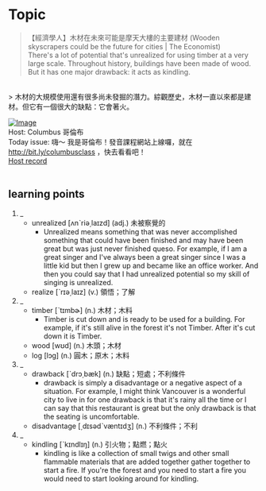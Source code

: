 # Topic

> 【經濟學人】木材在未來可能是摩天大樓的主要建材 (Wooden skyscrapers could be the future for cities | The Economist) <br>
>  There's a lot of potential that's unrealized for using timber at a very large scale. Throughout history, buildings have been made of wood. But it has one major drawback: it acts as kindling.
 <br>
> 木材的大規模使用還有很多尚未發掘的潛力。綜觀歷史，木材一直以來都是建材。但它有一個很大的缺點：它會著火。

 <br>

[![Image](https://cdn.voicetube.com/assets/thumbnails/2DPp2NcnTb0.jpg)](https://www.youtube.com/embed/2DPp2NcnTb0?rel=0&showinfo=0&cc_load_policy=0&controls=1&autoplay=1&iv_load_policy=3&playsinline=1&wmode=transparent&start=46&end=62&enablejsapi=1&origin=https://tw.voicetube.com&widgetid=1)<br>
Host: Columbus 哥倫布
<br>Today issue: 嗨～ 我是哥倫布！發音課程網站上線囉，就在  http://bit.ly/columbusclass ，快去看看吧！
<br>
[Host record](https://cdn.voicetube.com/tmp/everyday_records/10155338087225016/2868.mp3)
<br><br>
## learning points
1. _
	* unrealized [ʌnˋriə͵laɪzd] (adj.) 未被察覺的
        - Unrealized means something that was never accomplished something that could have been finished and may have been great but was just never finished queso. For example, if I am a great singer and I've always been a great singer since I was a little kid but then I grew up and became like an office worker. And then you could say that I had unrealized potential so my skill of singing is unrealized.
	* realize [ˋrɪə͵laɪz] (v.) 領悟；了解
2. _
	* timber [ˋtɪmbɚ] (n.) 木材；木料
        - Timber is cut down and is ready to be used for a building. For example, if it's still alive in the forest it's not Timber. After it's cut down it is Timber.
	* wood [wʊd] (n.) 木頭；木材
	* log [lɔg] (n.) 圓木；原木；木料
3. _
	* drawback [ˋdrɔ͵bæk] (n.) 缺點；短處；不利條件
        - drawback is simply a disadvantage or a negative aspect of a situation. For example, I might think Vancouver is a wonderful city to live in for one drawback is that it's rainy all the time or I can say that this restaurant is great but the only drawback is that the seating is uncomfortable.
	* disadvantage [͵dɪsədˋvæntɪdʒ] (n.) 不利條件；不利
4. _
	* kindling [ˋkɪndlɪŋ] (n.) 引火物；點燃；點火
        - kindling is like a collection of small twigs and other small flammable materials that are added together gather together to start a fire. If you're the forest and you need to start a fire you would need to start looking around for kindling.
